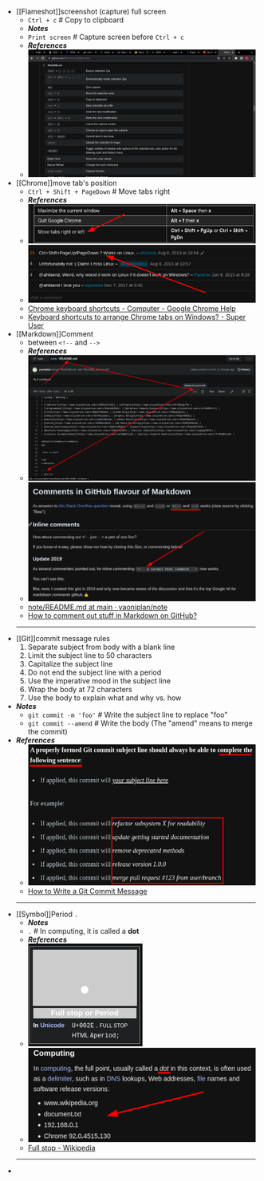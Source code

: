 - [[Flameshot]]screenshot (capture) full screen
  * `Ctrl + c` # Copy to clipboard
  * ***Notes***
  * `Print screen` # Capture screen before `Ctrl + c`
  * ***References***
  * ![image.png](../assets/image_1666656262230_0.png)
- [[Chrome]]move tab's position
  * `Ctrl + Shift + PageDown` # Move tabs right
  * ***References***
  * ![image.png](../assets/image_1666663075999_0.png)
  * ![image.png](../assets/image_1666663189536_0.png) 
  * [Chrome keyboard shortcuts - Computer - Google Chrome Help](https://support.google.com/chrome/answer/157179?hl=en&co=GENIE.Platform%3DDesktop#zippy=%2Ctab-window-shortcuts%2Cmouse-shortcuts)
  * [Keyboard shortcuts to arrange Chrome tabs on Windows? - Super User](https://superuser.com/questions/629432/keyboard-shortcuts-to-arrange-chrome-tabs-on-windows)
- [[Markdown]]Comment
  * between `<!--` and `-->`
  * ***References***
  * ![image.png](../assets/image_1666672033870_0.png)
  * ![image.png](../assets/image_1666672446082_0.png) 
  * [note/README.md at main · yaoniplan/note](https://github.com/yaoniplan/note/blob/5cf3fb4fb65540ac253d217e396f107fa131d7df/README.md)
  * [How to comment out stuff in Markdown on GitHub?](https://gist.github.com/jonikarppinen/47dc8c1d7ab7e911f4c9)
  ---
- [[Git]]commit message rules
    1. Separate subject from body with a blank line
    2. Limit the subject line to 50 characters
    3. Capitalize the subject line
    4. Do not end the subject line with a period
    5. Use the imperative mood in the subject line
    6. Wrap the body at 72 characters
    7. Use the body to explain what and why vs. how
- ***Notes***
    * `git commit -m 'foo'` # Write the subject line to replace "foo"
    * `git commit --amend` # Write the body (The "amend" means to merge the commit)
- ***References***
    * ![image.png](../assets/image_1666685073963_0.png) 
    * [How to Write a Git Commit Message](https://cbea.ms/git-commit/)
  ---
- [[Symbol]]Period `.`
  * ***Notes***
  * `.` # In computing, it is called a **dot**
  * ***References***
  * ![image.png](../assets/image_1666687447502_0.png)
  * ![image.png](../assets/image_1666688031364_0.png)
  * [Full stop - Wikipedia](https://en.wikipedia.org/wiki/Full_stop)
  ---
-